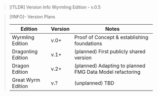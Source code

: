 > [!TLDR] Version Info
> Wyrmling Edition - v.0.5

> [!INFO]- Version Plans
>
> | Edition | Version | Notes |
> | ------- | ------- | ------ |
> | Wyrmling Edition | v.0+ | Proof of Concept & establishing foundations |
> | Dragonling Edition | v.1+ | (planned) First publicly shared version |
> | Dragon Edition | v.2+ | (planned) Adapting to planned FMG Data Model refactoring |
> | Great Wyrm Edition | v.? | (unplanned) TBD |
  